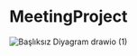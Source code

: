 # MeetingProject
![Başlıksız Diyagram drawio (1)](https://github.com/MeryJan1/MeetingProject/assets/125815842/524cc740-a319-4310-ab77-920e9216992e)
